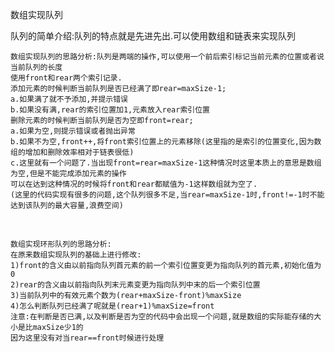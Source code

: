 数组实现队列

队列的简单介绍:队列的特点就是先进先出.可以使用数组和链表来实现队列

    数组实现队列的思路分析:队列是两端的操作,可以使用一个前后索引标记当前元素的位置或者说当前队列的长度
    使用front和rear两个索引记录.
    添加元素的时候判断当前队列是否已经满了即rear=maxSize-1;
    a.如果满了就不予添加,并提示错误 
    b.如果没有满,rear的索引位置加1,元素放入rear索引位置
    删除元素的时候判断当前队列是否为空即front=rear;
    a.如果为空,则提示错误或者抛出异常
    b.如果不为空,front++,将front索引位置上的元素移除(这里指的是索引的位置变化,因为数组的增加和删除效率相对于链表很低)
    c.这里就有一个问题了.当出现front=rear=maxSize-1这种情况时这里本质上的意思是数组为空,但是不能完成添加元素的操作
    可以在达到这种情况的时候将front和rear都赋值为-1这样数组就为空了.
    (这里的代码实现有很多的问题,这个队列很多不足,当rear=maxSize-1时,front!=-1时不能达到该队列的最大容量,浪费空间)
<br>
    
    数组实现环形队列的思路分析:
    在原来数组实现队列的基础上进行修改:
    1)front的含义由以前指向队列首元素的前一个索引位置变更为指向队列的首元素,初始化值为0
    2)rear的含义由以前指向队列末元素变更为指向队列中末的后一个索引位置
    3)当前队列中的有效元素个数为(rear+maxSize-front)%maxSize
    4)怎么判断队列已经满了呢就是(rear+1)%maxSize=front
    注意:在判断是否已满,以及判断是否为空的代码中会出现一个问题,就是数组的实际能存储的大小是比maxSize少1的
    因为这里没有对当rear==front时候进行处理
    